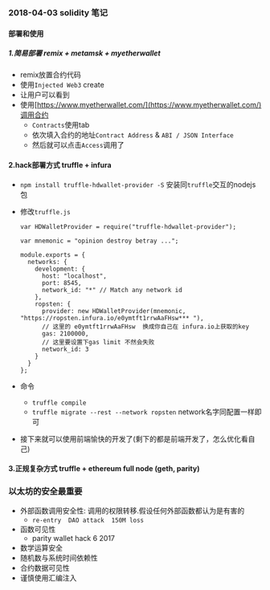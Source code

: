 ### 2018-04-03 solidity 笔记 

#### 部署和使用

##### 1.简易部署 remix + metamsk + myetherwallet

- remix放置合约代码
- 使用`Injected Web3` create
- 让用户可以看到
- 使用[https://www.myetherwallet.com/](https://www.myetherwallet.com/)调用合约
	- `Contracts`使用tab
	- 依次填入合约的地址`Contract Address` & `ABI / JSON Interface`
	- 然后就可以点击`Access`调用了

#### 2.hack部署方式 truffle + infura

- `npm install truffle-hdwallet-provider -S` 安装同`truffle`交互的nodejs包
- 修改`truffle.js`

	```
	var HDWalletProvider = require("truffle-hdwallet-provider");

	var mnemonic = "opinion destroy betray ...";
	
	module.exports = {
	  networks: {
	    development: {
	      host: "localhost",
	      port: 8545,
	      network_id: "*" // Match any network id
	    },
	    ropsten: {
	      provider: new HDWalletProvider(mnemonic, "https://ropsten.infura.io/e0ymtft1rrwAaFHsw*** "),
	      // 这里的 e0ymtft1rrwAaFHsw  换成你自己在 infura.io上获取的key
	      gas: 2100000,
	      // 这里要设置下gas limit 不然会失败
	      network_id: 3
	    }
	  }
	};
	```
- 命令
	- `truffle compile`
	- `truffle migrate --rest --network ropsten` network名字同配置一样即可
- 接下来就可以使用前端愉快的开发了(剩下的都是前端开发了，怎么优化看自己)

#### 3.正规复杂方式 truffle + ethereum full node (geth, parity)

### 以太坊的安全最重要

- 外部函数调用安全性: 调用的权限转移.假设任何外部函数都认为是有害的
	- `re-entry  DAO attack  150M loss`
- 函数可见性
	- parity wallet hack 6 2017
- 数学运算安全
- 随机数与系统时间依赖性
- 合约数据可见性
- 谨慎使用汇编注入